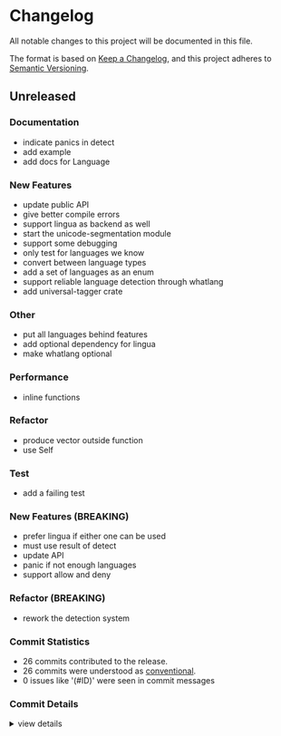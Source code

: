 # Changelog

All notable changes to this project will be documented in this file.

The format is based on [Keep a Changelog](https://keepachangelog.com/en/1.0.0/),
and this project adheres to [Semantic Versioning](https://semver.org/spec/v2.0.0.html).

## Unreleased

### Documentation

 - <csr-id-6c17508fe43de5a16c0035ac56a0233a6bffbfbd/> indicate panics in detect
 - <csr-id-1e9ba0e6ab8171574b28d9d9924289746a8e6d23/> add example
 - <csr-id-efcfd8ad3633d94d81620d73dd0aeac75af872d8/> add docs for Language

### New Features

 - <csr-id-3cbf10ddce03656fcdcf5f8741dd5e1a713234c1/> update public API
 - <csr-id-3b92215996440567d7fed25006c33b1dbc30468b/> give better compile errors
 - <csr-id-91270ec00f59017e7e150d2264e3520affe7d25a/> support lingua as backend as well
 - <csr-id-ddd738b0d076c3698f242f5ab2fefb6a08119521/> start the unicode-segmentation module
 - <csr-id-5236cbbf2eaacf515e4af9779a446b8564b68806/> support some debugging
 - <csr-id-55e30eaf29dc5f8e888f40a344ba80231cbaf3ae/> only test for languages we know
 - <csr-id-a5f21267a1e9b10d3c837a8b899f911c7fbd0f7a/> convert between language types
 - <csr-id-c01649c3c0bf05781a0d87a5a1a40218d7af5661/> add a set of languages as an enum
 - <csr-id-9c836241f57439da1f7be15392a2af1ecbfc87a6/> support reliable language detection through whatlang
 - <csr-id-8e849b377e0a5680f9f2b08330e8f585bc74ad30/> add universal-tagger crate

### Other

 - <csr-id-c1cc1315d60c07ec2d9212fd631b9061ceb72b6c/> put all languages behind features
 - <csr-id-a24bc8e8ef2106cf06b31f227aefd0213b42e6c6/> add optional dependency for lingua
 - <csr-id-0bc36625d3119b2f102319caff05045dd24360d8/> make whatlang optional

### Performance

 - <csr-id-ff96b8a8c9db56a87730be6a7ab3efe452e47009/> inline functions

### Refactor

 - <csr-id-e763277f40d46d7fa3e11df1ae09b0d109c22f26/> produce vector outside function
 - <csr-id-3068a657e4d966b15177a911119547c04180e3de/> use Self

### Test

 - <csr-id-8257942037e1be1f8f2ddcc3d3678a244a8de731/> add a failing test

### New Features (BREAKING)

 - <csr-id-69a6015067ada06498a83b87f63ffa0cf4742957/> prefer lingua if either one can be used
 - <csr-id-82c70e499914e489fbc26240d9d2d85e49f1dffe/> must use result of detect
 - <csr-id-715ca3091d270bc54989b19e9dd96e41c76a951a/> update API
 - <csr-id-d94ae9989aace5dfba95ae13da36c718a3d4c69c/> panic if not enough languages
 - <csr-id-3a756280f90d6144ef580f42a5bb17e2bc0eac29/> support allow and deny

### Refactor (BREAKING)

 - <csr-id-b72110eafaa9561b63cbbc4d4b1827808a4a60c3/> rework the detection system

### Commit Statistics

<csr-read-only-do-not-edit/>

 - 26 commits contributed to the release.
 - 26 commits were understood as [conventional](https://www.conventionalcommits.org).
 - 0 issues like '(#ID)' were seen in commit messages

### Commit Details

<csr-read-only-do-not-edit/>

<details><summary>view details</summary>

 * **Uncategorized**
    - update public API ([`3cbf10d`](https://github.com/schneiderfelipe/talkie/commit/3cbf10ddce03656fcdcf5f8741dd5e1a713234c1))
    - inline functions ([`ff96b8a`](https://github.com/schneiderfelipe/talkie/commit/ff96b8a8c9db56a87730be6a7ab3efe452e47009))
    - indicate panics in detect ([`6c17508`](https://github.com/schneiderfelipe/talkie/commit/6c17508fe43de5a16c0035ac56a0233a6bffbfbd))
    - prefer lingua if either one can be used ([`69a6015`](https://github.com/schneiderfelipe/talkie/commit/69a6015067ada06498a83b87f63ffa0cf4742957))
    - must use result of detect ([`82c70e4`](https://github.com/schneiderfelipe/talkie/commit/82c70e499914e489fbc26240d9d2d85e49f1dffe))
    - add example ([`1e9ba0e`](https://github.com/schneiderfelipe/talkie/commit/1e9ba0e6ab8171574b28d9d9924289746a8e6d23))
    - update API ([`715ca30`](https://github.com/schneiderfelipe/talkie/commit/715ca3091d270bc54989b19e9dd96e41c76a951a))
    - panic if not enough languages ([`d94ae99`](https://github.com/schneiderfelipe/talkie/commit/d94ae9989aace5dfba95ae13da36c718a3d4c69c))
    - put all languages behind features ([`c1cc131`](https://github.com/schneiderfelipe/talkie/commit/c1cc1315d60c07ec2d9212fd631b9061ceb72b6c))
    - give better compile errors ([`3b92215`](https://github.com/schneiderfelipe/talkie/commit/3b92215996440567d7fed25006c33b1dbc30468b))
    - produce vector outside function ([`e763277`](https://github.com/schneiderfelipe/talkie/commit/e763277f40d46d7fa3e11df1ae09b0d109c22f26))
    - support lingua as backend as well ([`91270ec`](https://github.com/schneiderfelipe/talkie/commit/91270ec00f59017e7e150d2264e3520affe7d25a))
    - add optional dependency for lingua ([`a24bc8e`](https://github.com/schneiderfelipe/talkie/commit/a24bc8e8ef2106cf06b31f227aefd0213b42e6c6))
    - make whatlang optional ([`0bc3662`](https://github.com/schneiderfelipe/talkie/commit/0bc36625d3119b2f102319caff05045dd24360d8))
    - use Self ([`3068a65`](https://github.com/schneiderfelipe/talkie/commit/3068a657e4d966b15177a911119547c04180e3de))
    - start the unicode-segmentation module ([`ddd738b`](https://github.com/schneiderfelipe/talkie/commit/ddd738b0d076c3698f242f5ab2fefb6a08119521))
    - support some debugging ([`5236cbb`](https://github.com/schneiderfelipe/talkie/commit/5236cbbf2eaacf515e4af9779a446b8564b68806))
    - support allow and deny ([`3a75628`](https://github.com/schneiderfelipe/talkie/commit/3a756280f90d6144ef580f42a5bb17e2bc0eac29))
    - rework the detection system ([`b72110e`](https://github.com/schneiderfelipe/talkie/commit/b72110eafaa9561b63cbbc4d4b1827808a4a60c3))
    - add docs for Language ([`efcfd8a`](https://github.com/schneiderfelipe/talkie/commit/efcfd8ad3633d94d81620d73dd0aeac75af872d8))
    - add a failing test ([`8257942`](https://github.com/schneiderfelipe/talkie/commit/8257942037e1be1f8f2ddcc3d3678a244a8de731))
    - only test for languages we know ([`55e30ea`](https://github.com/schneiderfelipe/talkie/commit/55e30eaf29dc5f8e888f40a344ba80231cbaf3ae))
    - convert between language types ([`a5f2126`](https://github.com/schneiderfelipe/talkie/commit/a5f21267a1e9b10d3c837a8b899f911c7fbd0f7a))
    - add a set of languages as an enum ([`c01649c`](https://github.com/schneiderfelipe/talkie/commit/c01649c3c0bf05781a0d87a5a1a40218d7af5661))
    - support reliable language detection through whatlang ([`9c83624`](https://github.com/schneiderfelipe/talkie/commit/9c836241f57439da1f7be15392a2af1ecbfc87a6))
    - add universal-tagger crate ([`8e849b3`](https://github.com/schneiderfelipe/talkie/commit/8e849b377e0a5680f9f2b08330e8f585bc74ad30))
</details>

